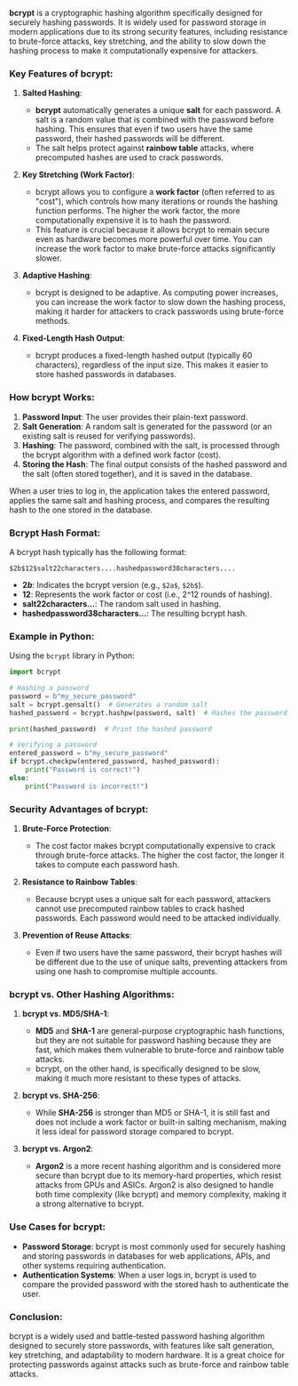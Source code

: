 **bcrypt** is a cryptographic hashing algorithm specifically designed for securely hashing passwords. It is widely used for password storage in modern applications due to its strong security features, including resistance to brute-force attacks, key stretching, and the ability to slow down the hashing process to make it computationally expensive for attackers.

### Key Features of bcrypt:

1. **Salted Hashing**:
   - **bcrypt** automatically generates a unique **salt** for each password. A salt is a random value that is combined with the password before hashing. This ensures that even if two users have the same password, their hashed passwords will be different.
   - The salt helps protect against **rainbow table** attacks, where precomputed hashes are used to crack passwords.

2. **Key Stretching (Work Factor)**:
   - bcrypt allows you to configure a **work factor** (often referred to as "cost"), which controls how many iterations or rounds the hashing function performs. The higher the work factor, the more computationally expensive it is to hash the password.
   - This feature is crucial because it allows bcrypt to remain secure even as hardware becomes more powerful over time. You can increase the work factor to make brute-force attacks significantly slower.
   
3. **Adaptive Hashing**:
   - bcrypt is designed to be adaptive. As computing power increases, you can increase the work factor to slow down the hashing process, making it harder for attackers to crack passwords using brute-force methods.
   
4. **Fixed-Length Hash Output**:
   - bcrypt produces a fixed-length hashed output (typically 60 characters), regardless of the input size. This makes it easier to store hashed passwords in databases.

### How bcrypt Works:

1. **Password Input**: The user provides their plain-text password.
2. **Salt Generation**: A random salt is generated for the password (or an existing salt is reused for verifying passwords).
3. **Hashing**: The password, combined with the salt, is processed through the bcrypt algorithm with a defined work factor (cost).
4. **Storing the Hash**: The final output consists of the hashed password and the salt (often stored together), and it is saved in the database.

When a user tries to log in, the application takes the entered password, applies the same salt and hashing process, and compares the resulting hash to the one stored in the database.

### Bcrypt Hash Format:
A bcrypt hash typically has the following format:
```
$2b$12$salt22characters....hashedpassword38characters....
```
- **$2b$**: Indicates the bcrypt version (e.g., `$2a$`, `$2b$`).
- **12**: Represents the work factor or cost (i.e., 2^12 rounds of hashing).
- **salt22characters...**: The random salt used in hashing.
- **hashedpassword38characters...**: The resulting bcrypt hash.

### Example in Python:

Using the `bcrypt` library in Python:

```python
import bcrypt

# Hashing a password
password = b"my_secure_password"
salt = bcrypt.gensalt()  # Generates a random salt
hashed_password = bcrypt.hashpw(password, salt)  # Hashes the password with the salt

print(hashed_password)  # Print the hashed password

# Verifying a password
entered_password = b"my_secure_password"
if bcrypt.checkpw(entered_password, hashed_password):
    print("Password is correct!")
else:
    print("Password is incorrect!")
```

### Security Advantages of bcrypt:

1. **Brute-Force Protection**:
   - The cost factor makes bcrypt computationally expensive to crack through brute-force attacks. The higher the cost factor, the longer it takes to compute each password hash.

2. **Resistance to Rainbow Tables**:
   - Because bcrypt uses a unique salt for each password, attackers cannot use precomputed rainbow tables to crack hashed passwords. Each password would need to be attacked individually.

3. **Prevention of Reuse Attacks**:
   - Even if two users have the same password, their bcrypt hashes will be different due to the use of unique salts, preventing attackers from using one hash to compromise multiple accounts.

### bcrypt vs. Other Hashing Algorithms:

1. **bcrypt vs. MD5/SHA-1**:
   - **MD5** and **SHA-1** are general-purpose cryptographic hash functions, but they are not suitable for password hashing because they are fast, which makes them vulnerable to brute-force and rainbow table attacks.
   - bcrypt, on the other hand, is specifically designed to be slow, making it much more resistant to these types of attacks.

2. **bcrypt vs. SHA-256**:
   - While **SHA-256** is stronger than MD5 or SHA-1, it is still fast and does not include a work factor or built-in salting mechanism, making it less ideal for password storage compared to bcrypt.

3. **bcrypt vs. Argon2**:
   - **Argon2** is a more recent hashing algorithm and is considered more secure than bcrypt due to its memory-hard properties, which resist attacks from GPUs and ASICs. Argon2 is also designed to handle both time complexity (like bcrypt) and memory complexity, making it a strong alternative to bcrypt.

### Use Cases for bcrypt:
- **Password Storage**: bcrypt is most commonly used for securely hashing and storing passwords in databases for web applications, APIs, and other systems requiring authentication.
- **Authentication Systems**: When a user logs in, bcrypt is used to compare the provided password with the stored hash to authenticate the user.

### Conclusion:
bcrypt is a widely used and battle-tested password hashing algorithm designed to securely store passwords, with features like salt generation, key stretching, and adaptability to modern hardware. It is a great choice for protecting passwords against attacks such as brute-force and rainbow table attacks.